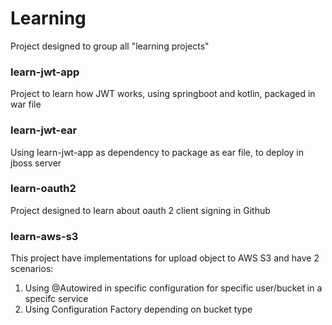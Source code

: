 # Learning
Project designed to group all "learning projects" 

### learn-jwt-app
Project to learn how JWT works, using springboot and kotlin, packaged in war file

### learn-jwt-ear
Using learn-jwt-app as dependency to package as ear file, to deploy in jboss server 

### learn-oauth2
Project designed to learn about oauth 2 client signing in Github

### learn-aws-s3
This project have implementations for upload object to AWS S3 and have 2 scenarios:
1. Using @Autowired in specific configuration for specific user/bucket in a specifc service
2. Using Configuration Factory depending on bucket type 
